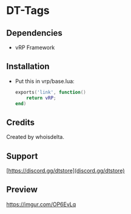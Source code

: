 # DT-Tags

## Dependencies
- vRP Framework

## Installation
- Put this in vrp/base.lua:
  ```lua
  exports('link', function()
      return vRP;
  end)
  ```

## Credits
Created by whoisdelta.

## Support
[https://discord.gg/dtstore](discord.gg/dtstore)

## Preview 
https://imgur.com/OP6EvLq
